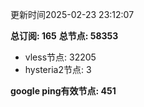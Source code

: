 更新时间2025-02-23 23:12:07

**总订阅: 165**
**总节点: 58353**
- vless节点: 32205
- hysteria2节点: 3

**google ping有效节点: 451**
